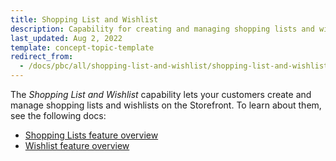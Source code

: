 ```yaml
---
title: Shopping List and Wishlist
description: Capability for creating and managing shopping lists and wishlists.
last_updated: Aug 2, 2022
template: concept-topic-template
redirect_from:
  - /docs/pbc/all/shopping-list-and-wishlist/shopping-list-and-wishlist.html
---
```


The *Shopping List and Wishlist* capability lets your customers create and manage shopping lists and wishlists on the Storefront. To learn about them, see the following docs:

* [Shopping Lists feature overview](/docs/pbc/all/shopping-list-and-wishlist/{{page.version}}/base-shop/shopping-lists-feature-overview/shopping-lists-feature-overview.html)
* [Wishlist feature overview](/docs/pbc/all/shopping-list-and-wishlist/{{page.version}}/base-shop/wishlist-feature-overview.html)
